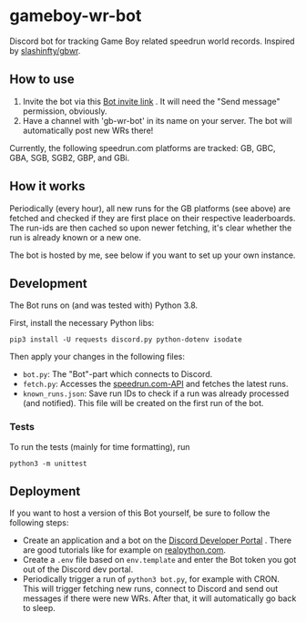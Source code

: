 # gameboy-wr-bot

Discord bot for tracking Game Boy related speedrun world records. Inspired
by [slashinfty/gbwr](https://github.com/slashinfty/gbwr).

## How to use

1. Invite the bot via
   this [Bot invite link](https://discord.com/api/oauth2/authorize?client_id=792776699984216114&permissions=2048&scope=bot)
   . It will need the "Send message" permission, obviously.
2. Have a channel with 'gb-wr-bot' in its name on your server. The bot will automatically post new
   WRs there!

Currently, the following speedrun.com platforms are tracked: GB, GBC, GBA, SGB, SGB2, GBP, and GBi.

## How it works

Periodically (every hour), all new runs for the GB platforms (see above) are fetched and checked if
they are first place on their respective leaderboards. The run-ids are then cached so upon newer
fetching, it's clear whether the run is already known or a new one.

The bot is hosted by me, see below if you want to set up your own instance.

## Development

The Bot runs on (and was tested with) Python 3.8.

First, install the necessary Python libs:

    pip3 install -U requests discord.py python-dotenv isodate

Then apply your changes in the following files:

* `bot.py`: The "Bot"-part which connects to Discord.
* `fetch.py`: Accesses the [speedrun.com-API](https://github.com/speedruncomorg/api) and fetches the
  latest runs.
* `known_runs.json`: Save run IDs to check if a run was already processed (and notified). This file
  will be created on the first run of the bot.

### Tests

To run the tests (mainly for time formatting), run

    python3 -m unittest

## Deployment

If you want to host a version of this Bot yourself, be sure to follow the following steps:

* Create an application and a bot on the [Discord Developer Portal](https://discord.com/developers/)
  . There are good tutorials like for example
  on [realpython.com](https://realpython.com/how-to-make-a-discord-bot-python/).
* Create a `.env` file based on `env.template` and enter the Bot token you got out of the Discord
  dev portal.
* Periodically trigger a run of `python3 bot.py`, for example with CRON. This will trigger fetching
  new runs, connect to Discord and send out messages if there were new WRs. After that, it will
  automatically go back to sleep.
